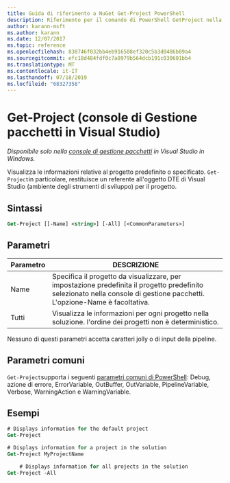 ```yaml
---
title: Guida di riferimento a NuGet Get-Project PowerShell
description: Riferimento per il comando di PowerShell GetProject nella console di gestione pacchetti NuGet in Visual Studio.
author: karann-msft
ms.author: karann
ms.date: 12/07/2017
ms.topic: reference
ms.openlocfilehash: 830746f032bb4eb916508ef320c5b3d0486b89a4
ms.sourcegitcommit: efc18d484fdf0c7a8979b564dcb191c030601bb4
ms.translationtype: MT
ms.contentlocale: it-IT
ms.lasthandoff: 07/18/2019
ms.locfileid: "68327358"
---
```

# <a name="get-project-package-manager-console-in-visual-studio"></a>Get-Project (console di Gestione pacchetti in Visual Studio)

*Disponibile solo nella [console di gestione pacchetti](../../consume-packages/install-use-packages-powershell.md) in Visual Studio in Windows.*

Visualizza le informazioni relative al progetto predefinito o specificato. `Get-Project`in particolare, restituisce un referente all'oggetto DTE di Visual Studio (ambiente degli strumenti di sviluppo) per il progetto.

## <a name="syntax"></a>Sintassi

```ps
Get-Project [[-Name] <string>] [-All] [<CommonParameters>]
```

## <a name="parameters"></a>Parametri

| Parametro | DESCRIZIONE |
| --- | --- |
| Name | Specifica il progetto da visualizzare, per impostazione predefinita il progetto predefinito selezionato nella console di gestione pacchetti. L'opzione-Name è facoltativa. |
| Tutti | Visualizza le informazioni per ogni progetto nella soluzione. l'ordine dei progetti non è deterministico. |

Nessuno di questi parametri accetta caratteri jolly o di input della pipeline.

## <a name="common-parameters"></a>Parametri comuni

`Get-Project`supporta i seguenti [parametri comuni di PowerShell](http://go.microsoft.com/fwlink/?LinkID=113216): Debug, azione di errore, ErrorVariable, OutBuffer, OutVariable, PipelineVariable, Verbose, WarningAction e WarningVariable.

## <a name="examples"></a>Esempi

```ps
# Displays information for the default project
Get-Project

# Displays information for a project in the solution
Get-Project MyProjectName

    # Displays information for all projects in the solution
Get-Project -All
```